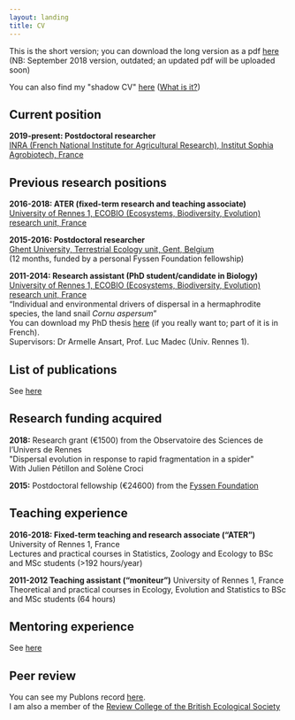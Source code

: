 ```yaml
---
layout: landing
title: CV
---
```


This is the short version; you can download the long version as a pdf [here](/files/CVMaxime%20DAHIREL_EN_2018.pdf) (NB: September 2018 version, outdated; an updated pdf will be uploaded soon)

You can also find my "shadow CV" [here](https://docs.google.com/spreadsheets/d/1efUgL-gGpwHfMVq3sprzAPMz0L3C8fU_u6dqADEf6DM/edit#gid=0) ([What is it?](https://dynamicecology.wordpress.com/2012/07/10/my-shadow-cv/)) 

## Current position

**2019-present: Postdoctoral researcher**  
[INRA (French National Institute for Agricultural Research), Institut Sophia Agrobiotech, France](https://www6.paca.inra.fr/institut-sophia-agrobiotech_eng)

## Previous research positions

**2016-2018: ATER (fixed-term research and teaching associate)**  
[University of Rennes 1, ECOBIO (Ecosystems, Biodiversity, Evolution) research unit, France](https://ecobio.univ-rennes1.fr/)

**2015-2016: Postdoctoral researcher**  
[Ghent University, Terrestrial Ecology unit, Gent, Belgium](http://www.ecology.ugent.be/terec/home.php)  
(12 months, funded by a personal Fyssen Foundation fellowship)  
    
**2011-2014: Research assistant (PhD student/candidate in Biology)**  
[University of Rennes 1, ECOBIO (Ecosystems, Biodiversity, Evolution) research unit, France](https://ecobio.univ-rennes1.fr/)  
“Individual and environmental drivers of dispersal in a hermaphrodite species, the land snail *Cornu aspersum*”  
You can download my PhD thesis [here](http://www.theses.fr/en/2014REN1S068) (if you really want to; part of it is in French).  
Supervisors: Dr Armelle Ansart, Prof. Luc Madec (Univ. Rennes 1).
    
## List of publications
See [here](https://mdahirel.github.io/publications)

## Research funding acquired

**2018:** Research grant (€1500) from the Observatoire des Sciences de l’Univers de Rennes  
"Dispersal evolution in response to rapid fragmentation in a spider"  
With Julien Pétillon and Solène Croci

**2015:** Postdoctoral fellowship (€24600) from the [Fyssen Foundation](http://www.fondationfyssen.fr/en/study-grants/aim-award/)

## Teaching experience

**2016-2018: Fixed-term teaching and research associate (“ATER”)**
University of Rennes 1, France  
Lectures and practical courses in Statistics, Zoology and Ecology to BSc and MSc students (>192 hours/year)
 
**2011-2012 Teaching assistant (“moniteur”)**
University of Rennes 1, France  
Theoretical and practical courses in Ecology, Evolution and Statistics to BSc and MSc students (64 hours)

## Mentoring experience

See [here](https://mdahirel.github.io/mentoring)
    
## Peer review

You can see my Publons record [here](https://publons.com/author/1196421/maxime-dahirel).  
I am also a member of the [Review College of the British Ecological Society](https://www.britishecologicalsociety.org/funding/bes-review-college/)

